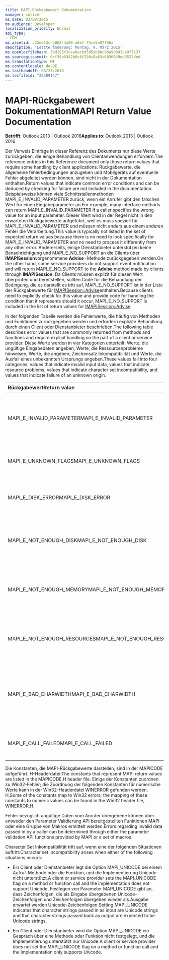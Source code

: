 ```yaml
---
title: MAPI-Rückgabewert Dokumentation
manager: soliver
ms.date: 03/09/2015
ms.audience: Developer
localization_priority: Normal
api_type:
- COM
ms.assetid: c32ee53c-b063-4a00-a6bf-75ce5e07f56a
description: 'Letzte Änderung: Montag, 9. März 2015'
ms.openlocfilehash: 39d195f3cea6acbd5d5ab80cbba9d041ce9f7137
ms.sourcegitcommit: 0cf39e5382b8c6f236c8a63c6036849ed3527ded
ms.translationtype: MT
ms.contentlocale: de-DE
ms.lasthandoff: 08/23/2018
ms.locfileid: "22589147"
---
```

# <a name="mapi-return-value-documentation"></a><span data-ttu-id="a48b0-103">MAPI-Rückgabewert Dokumentation</span><span class="sxs-lookup"><span data-stu-id="a48b0-103">MAPI Return Value Documentation</span></span>

  
  
<span data-ttu-id="a48b0-104">**Betrifft**: Outlook 2013 | Outlook 2016</span><span class="sxs-lookup"><span data-stu-id="a48b0-104">**Applies to**: Outlook 2013 | Outlook 2016</span></span> 
  
<span data-ttu-id="a48b0-105">Der Verweis Einträge in dieser Referenz des Dokuments nur diese Werte zurückgeben, die einige Behandlung von Clientanwendungen erfordern.</span><span class="sxs-lookup"><span data-stu-id="a48b0-105">The reference entries in this Reference document only those return values that require some handling by client applications.</span></span> <span data-ttu-id="a48b0-106">Rückgabewerte, die allgemeine fehlerbedingungen anzugeben und Mobilgeräts auf eventuelle Fehler abgeleitet werden können, sind nicht in der Dokumentation enthalten.</span><span class="sxs-lookup"><span data-stu-id="a48b0-106">Return values that indicate common error conditions and can be deduced by checking for failure are not included in the documentation.</span></span> <span data-ttu-id="a48b0-107">Beispielsweise können viele Schnittstellenmethoden MAPI_E_INVALID_PARAMETER zurück, wenn ein Anrufer gibt den falschen Wert für einen Eingabeparameter an.</span><span class="sxs-lookup"><span data-stu-id="a48b0-107">For example, many interface methods can return MAPI_E_INVALID_PARAMETER if a caller specifies the wrong value for an input parameter.</span></span> <span data-ttu-id="a48b0-108">Dieser Wert wird in der Regel nicht in den erwarteten Rückgabewerte aufgeführt, weil es muss speziell für MAPI_E_INVALID_PARAMETER und müssen nicht anders aus einem anderen Fehler die Verarbeitung.</span><span class="sxs-lookup"><span data-stu-id="a48b0-108">This value is typically not listed in the set of expected return values because there is no need to look specifically for MAPI_E_INVALID_PARAMETER and no need to process it differently from any other error.</span></span> <span data-ttu-id="a48b0-109">Andererseits, einige Dienstanbieter unterstützen keine Benachrichtigung und MAPI_E_NO_SUPPORT an die Clients über **IMAPISession**vorgenommene **Advise** -Methode zurückgegeben werden.</span><span class="sxs-lookup"><span data-stu-id="a48b0-109">On the other hand, some service providers do not support event notification and will return MAPI_E_NO_SUPPORT to the **Advise** method made by clients through **IMAPISession**.</span></span> <span data-ttu-id="a48b0-110">Da Clients müssen explizit für diesen Wert überprüfen und bereitstellen, sollten Code für die Behandlung der Bedingung, die es darstellt es tritt auf, MAPI_E_NO_SUPPORT ist in der Liste der Rückgabewerte für [IMAPISession::Advise](imapisession-advise.md)enthalten.</span><span class="sxs-lookup"><span data-stu-id="a48b0-110">Because clients need to explicitly check for this value and provide code for handling the condition that it represents should it occur, MAPI_E_NO_SUPPORT is included in the list of return values for [IMAPISession::Advise](imapisession-advise.md).</span></span>
  
<span data-ttu-id="a48b0-111">In der folgenden Tabelle werden die Fehlerwerte, die häufig von Methoden und Funktionen zurückgegeben werden und erfordern explizite Behandlung durch einen Client oder Dienstanbieter beschrieben.</span><span class="sxs-lookup"><span data-stu-id="a48b0-111">The following table describes error values that are commonly returned from methods and functions and require explicit handling on the part of a client or service provider.</span></span> <span data-ttu-id="a48b0-112">Diese Werte werden in vier Kategorien unterteilt: Werte, die ungültige Eingabedaten angeben, Werte, die Ressourcenprobleme hinweisen, Werte, die angeben, Zeichensatz Inkompatibilität und Werte, die Ausfall eines unbekannten Ursprungs angeben.</span><span class="sxs-lookup"><span data-stu-id="a48b0-112">These values fall into four categories: values that indicate invalid input data, values that indicate resource problems, values that indicate character set incompatibility, and values that indicate failure of an unknown origin.</span></span>
  
|<span data-ttu-id="a48b0-113">**Rückgabewert**</span><span class="sxs-lookup"><span data-stu-id="a48b0-113">**Return value**</span></span>|<span data-ttu-id="a48b0-114">**Beschreibung**</span><span class="sxs-lookup"><span data-stu-id="a48b0-114">**Description**</span></span>|
|:-----|:-----|
|<span data-ttu-id="a48b0-115">MAPI_E_INVALID_PARAMETER</span><span class="sxs-lookup"><span data-stu-id="a48b0-115">MAPI_E_INVALID_PARAMETER</span></span>  <br/> |<span data-ttu-id="a48b0-116">Eine oder mehrere der Parameter an die Methode übergebenen oder Funktionen sind nicht gültig.</span><span class="sxs-lookup"><span data-stu-id="a48b0-116">One or more of the parameters passed into the method or functions were not valid.</span></span>  <br/> |
|<span data-ttu-id="a48b0-117">MAPI_E_UNKNOWN_FLAGS</span><span class="sxs-lookup"><span data-stu-id="a48b0-117">MAPI_E_UNKNOWN_FLAGS</span></span>  <br/> |<span data-ttu-id="a48b0-118">Eine oder mehrere Werte für Flags-Parameter sind ungültig.</span><span class="sxs-lookup"><span data-stu-id="a48b0-118">One or more values for a flags parameter were not valid.</span></span>  <br/> |
|<span data-ttu-id="a48b0-119">MAPI_E_DISK_ERROR</span><span class="sxs-lookup"><span data-stu-id="a48b0-119">MAPI_E_DISK_ERROR</span></span>  <br/> |<span data-ttu-id="a48b0-120">Es wurde ein Problem beim Schreiben in oder Lesen vom Datenträger.</span><span class="sxs-lookup"><span data-stu-id="a48b0-120">There was a problem writing to or reading from disk.</span></span>  <br/> |
|<span data-ttu-id="a48b0-121">MAPI_E_NOT_ENOUGH_DISK</span><span class="sxs-lookup"><span data-stu-id="a48b0-121">MAPI_E_NOT_ENOUGH_DISK</span></span>  <br/> |<span data-ttu-id="a48b0-122">Es war nicht genügend Speicherplatz zum Abschließen des Vorgangs verfügbar.</span><span class="sxs-lookup"><span data-stu-id="a48b0-122">Not enough disk space was available to complete the operation.</span></span>  <br/> |
|<span data-ttu-id="a48b0-123">MAPI_E_NOT_ENOUGH_MEMORY</span><span class="sxs-lookup"><span data-stu-id="a48b0-123">MAPI_E_NOT_ENOUGH_MEMORY</span></span>  <br/> |<span data-ttu-id="a48b0-124">Es ist nicht genügend Arbeitsspeicher verfügbar, um den Vorgang abzuschließen.</span><span class="sxs-lookup"><span data-stu-id="a48b0-124">Not enough memory was available to complete the operation.</span></span>  <br/> |
|<span data-ttu-id="a48b0-125">MAPI_E_NOT_ENOUGH_RESOURCES</span><span class="sxs-lookup"><span data-stu-id="a48b0-125">MAPI_E_NOT_ENOUGH_RESOURCES</span></span>  <br/> |<span data-ttu-id="a48b0-126">Nicht genügend Systemressourcen waren zum Abschließen des Vorgangs verfügbar.</span><span class="sxs-lookup"><span data-stu-id="a48b0-126">Not enough system resources were available to complete the operation.</span></span>  <br/> |
|<span data-ttu-id="a48b0-127">MAPI_E_BAD_CHARWIDTH</span><span class="sxs-lookup"><span data-stu-id="a48b0-127">MAPI_E_BAD_CHARWIDTH</span></span>  <br/> |<span data-ttu-id="a48b0-128">Eine Inkompatibilität vorhanden ist, in die Zeichensätze, die von dem Anrufer und der Implementierung unterstützt werden.</span><span class="sxs-lookup"><span data-stu-id="a48b0-128">An incompatibility exists in the character sets supported by the caller and the implementation.</span></span>  <br/> |
|<span data-ttu-id="a48b0-129">MAPI_E_CALL_FAILED</span><span class="sxs-lookup"><span data-stu-id="a48b0-129">MAPI_E_CALL_FAILED</span></span>  <br/> |<span data-ttu-id="a48b0-130">Unerwarteter oder unbekannten Ursprungs ein Fehler aufgetreten.</span><span class="sxs-lookup"><span data-stu-id="a48b0-130">An error of unexpected or unknown origin occurred.</span></span>  <br/> |
   
<span data-ttu-id="a48b0-131">Die Konstanten, die MAPI-Rückgabewerte darstellen, sind in der MAPICODE aufgeführt. H-Headerdatei.</span><span class="sxs-lookup"><span data-stu-id="a48b0-131">The constants that represent MAPI return values are listed in the MAPICODE.H header file.</span></span> <span data-ttu-id="a48b0-132">Einige der Konstanten zuordnen zu Win32-Fehler; die Zuordnung der folgenden Konstanten für numerische Werte kann in der Win32-Headerdatei WINERROR gefunden werden. H.</span><span class="sxs-lookup"><span data-stu-id="a48b0-132">Some of the constants map to Win32 errors; the mapping of these constants to numeric values can be found in the Win32 header file, WINERROR.H.</span></span>
  
<span data-ttu-id="a48b0-133">Fehler bezüglich ungültige Daten vom Anrufer übergebene können über entweder den Parameter Validierung API bereitgestellten Funktionen MAPI oder eine Gruppe von Makros ermittelt werden.</span><span class="sxs-lookup"><span data-stu-id="a48b0-133">Errors regarding invalid data passed in by a caller can be determined through either the parameter validation API functions provided by MAPI or a set of macros.</span></span> 
  
<span data-ttu-id="a48b0-134">Character Set Inkompatibilität tritt auf, wenn eine der folgenden Situationen auftritt:</span><span class="sxs-lookup"><span data-stu-id="a48b0-134">Character set incompatibility arises when either of the following situations occurs:</span></span>
  
- <span data-ttu-id="a48b0-135">Ein Client oder Dienstanbieter legt die Option MAPI_UNICODE bei einem Aufruf-Methode oder die Funktion, und die Implementierung Unicode nicht unterstützt.</span><span class="sxs-lookup"><span data-stu-id="a48b0-135">A client or service provider sets the MAPI_UNICODE flag on a method or function call and the implementation does not support Unicode.</span></span> <span data-ttu-id="a48b0-136">Festlegen von Parameter MAPI_UNICODE gibt an, dass Zeichenfolgen, die als Eingabe übergebenen Unicode-Zeichenfolgen und Zeichenfolgen übergeben wieder als Ausgabe erwartet werden Unicode-Zeichenfolgen.</span><span class="sxs-lookup"><span data-stu-id="a48b0-136">Setting MAPI_UNICODE indicates that character strings passed in as input are Unicode strings and that character strings passed back as output are expected to be Unicode strings.</span></span>
    
- <span data-ttu-id="a48b0-137">Ein Client oder Dienstanbieter wird die Option MAPI_UNICODE ein Gespräch über eine Methode oder Funktion nicht festgelegt, und die Implementierung unterstützt nur Unicode.</span><span class="sxs-lookup"><span data-stu-id="a48b0-137">A client or service provider does not set the MAPI_UNICODE flag on a method or function call and the implementation only supports Unicode.</span></span>
    

